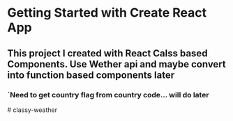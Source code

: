 # Getting Started with Create React App

## This project I created with React Calss based Components. Use Wether api and maybe convert into function based components later
### `Need to get country flag from country code... will do later

#   c l a s s y - w e a t h e r 
 
 
